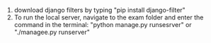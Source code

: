 
1. download django filters by typing "pip install django-filter"
2. To run the local server, navigate to the exam folder and enter the command in the terminal:
	"python manage.py runsesrver" or "./managee.py runserver"
